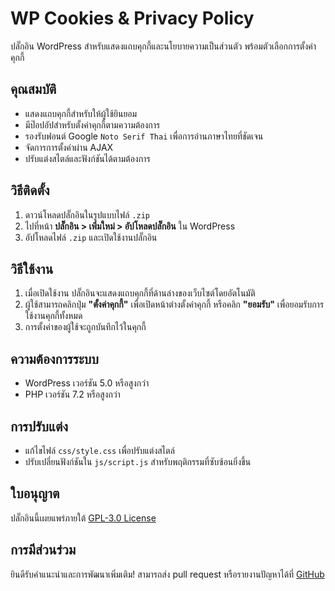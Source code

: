 # WP Cookies & Privacy Policy

ปลั๊กอิน WordPress สำหรับแสดงแถบคุกกี้และนโยบายความเป็นส่วนตัว พร้อมตัวเลือกการตั้งค่าคุกกี้

## คุณสมบัติ
- แสดงแถบคุกกี้สำหรับให้ผู้ใช้ยินยอม
- มีป๊อปอัปสำหรับตั้งค่าคุกกี้ตามความต้องการ
- รองรับฟอนต์ Google `Noto Serif Thai` เพื่อการอ่านภาษาไทยที่ชัดเจน
- จัดการการตั้งค่าผ่าน AJAX
- ปรับแต่งสไตล์และฟังก์ชันได้ตามต้องการ

## วิธีติดตั้ง
1. ดาวน์โหลดปลั๊กอินในรูปแบบไฟล์ `.zip`
2. ไปที่หน้า **ปลั๊กอิน > เพิ่มใหม่ > อัปโหลดปลั๊กอิน** ใน WordPress
3. อัปโหลดไฟล์ `.zip` และเปิดใช้งานปลั๊กอิน

## วิธีใช้งาน
1. เมื่อเปิดใช้งาน ปลั๊กอินจะแสดงแถบคุกกี้ที่ด้านล่างของเว็บไซต์โดยอัตโนมัติ
2. ผู้ใช้สามารถคลิกปุ่ม **"ตั้งค่าคุกกี้"** เพื่อเปิดหน้าต่างตั้งค่าคุกกี้ หรือคลิก **"ยอมรับ"** เพื่อยอมรับการใช้งานคุกกี้ทั้งหมด
3. การตั้งค่าของผู้ใช้จะถูกบันทึกไว้ในคุกกี้

## ความต้องการระบบ
- WordPress เวอร์ชัน 5.0 หรือสูงกว่า
- PHP เวอร์ชัน 7.2 หรือสูงกว่า

## การปรับแต่ง
- แก้ไขไฟล์ `css/style.css` เพื่อปรับแต่งสไตล์
- ปรับเปลี่ยนฟังก์ชันใน `js/script.js` สำหรับพฤติกรรมที่ซับซ้อนยิ่งขึ้น

## ใบอนุญาต
ปลั๊กอินนี้เผยแพร่ภายใต้ [GPL-3.0 License](https://www.gnu.org/licenses/gpl-3.0.html)

## การมีส่วนร่วม
ยินดีรับคำแนะนำและการพัฒนาเพิ่มเติม! สามารถส่ง pull request หรือรายงานปัญหาได้ที่ [GitHub](https://github.com/nakharinit/WP-Cookies-Privacy-Policy)
